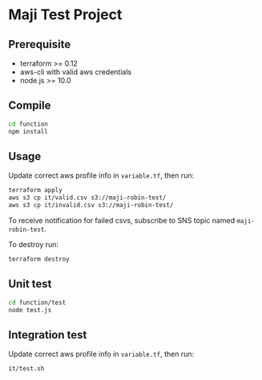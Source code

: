 # Maji Test Project

## Prerequisite

* terraform >= 0.12
* aws-cli with valid aws credentials
* node.js >= 10.0

## Compile

```sh
cd function
npm install
```

## Usage

Update correct aws profile info in `variable.tf`,
then run:

```sh
terraform apply
aws s3 cp it/valid.csv s3://maji-robin-test/
aws s3 cp it/invalid.csv s3://maji-robin-test/
```

To receive notification for failed csvs,
subscribe to SNS topic named `maji-robin-test`.

To destroy run:
```sh
terraform destroy
```

## Unit test

```sh
cd function/test
node test.js
```

## Integration test

Update correct aws profile info in `variable.tf`,
then run:

```sh
it/test.sh
```
